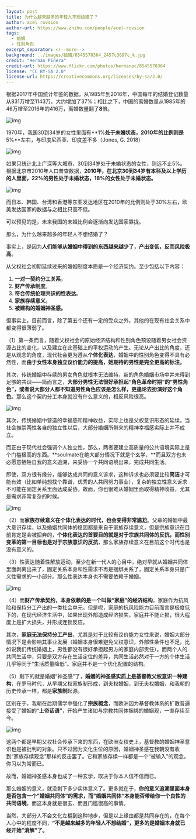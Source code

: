 ```yaml
---
layout: post
title: 为什么越来越多的年轻人不想结婚了？
author: acel rovsion
author-url: https://www.zhihu.com/people/acel-rovsion
tags:
  - 婚姻
  - 性别角色
excerpt_separator: <!--more-->
background: ../images/结婚/8545570364_2457c3697c_k.jpg
credit: "Hernán Piñera"
credit-url: https://www.flickr.com/photos/hernanpc/8545570364
license: "CC BY-SA 2.0"
license-url: https://creativecommons.org/licenses/by-sa/2.0/
---
```


根据2017年中国统计年鉴的数据，从1985年到2016年，中国每年的结婚登记数量从831万增至1143万，大约增加了37%；相比之下，中国的离婚数量从1985年的46万增至2016年的416万，离婚数量翻了**8**倍。

<!--more-->

<img class="img-fluid" src="../images/结婚/640.jpg" alt="img">

1970年，我国30到34岁的女性里面有**1%**处于未婚状态，2010年的比例则是**5%**左右，与印度尼西亚、印度差不多（Jones, G. 2018）

<img class="img-fluid" src="../images/结婚/1640.jpg" alt="img">

如果只统计北上广深等大城市，30到34岁处于未婚状态的女性，则远不止5%。根据北京市2010年人口普查数据，**2010年，在北京30到34岁有本科及以上学历的人里面，22%的男性处于未婚状态，18%的女性处于未婚状态。**

<img class="img-fluid" src="../images/结婚/2640.jpg" alt="img">

而日本、韩国、台湾和香港等东亚发达地区在2010年的比例则处于30%左右，欧美发达国家的数据与之相比只高不低。

可以预见的是，未来我国的未婚比例会逐渐向发达国家靠拢。

那么，为什么越来越多的年轻人不想结婚了？

事实上，是因为**人们能够从婚姻中得到的东西越来越少了，产出变低，反而风险极高**。

从父权社会初期延续过来的婚姻制度本质是一个经济契约。至少包括以下内容：

1. **一对一契约分工关系**。
2. **财产传承制度**。
3. **符合传统伦理共识的性表达**。
4. **家族存续意义**。
5. **被建构的婚姻神圣感。**

但事实上，目前而言，除了第五个还有一定的受众之外，其他的在现有社会关系中都变得很薄弱了。

（1）第一条而言，随着父权社会的原始经济结构和性别角色预设随着男女社会资源占比的变化，以及建立在此基础上的平权运动的产生。无论从产出比的角度，还是从观念的角度，现代社会更为遵从**个体化表达**，婚姻中的性别角色变得不具有必然性，而**由于女性本身独立议价能力的提高，她期待的男性是完全更高的标注。**

其次，传统婚姻中存续的男女角色就根本无法维持，新的角色婚姻市场中并未得到足够的共识——简而言之，**大部分男性无法很好承担起“角色革命时期”的“男性角色”，或者说大部分人都不知道男性角色应该是怎么样，更遑论去扮演好这个角色**。那么这个契约分工本身就没有什么意义的，相反风险很高。

<img class="img-fluid" src="../images/结婚/3640.jpg" alt="img">

其次，传统婚姻中营造的幸福感和精神收益，实际上也是父权意识形态的延续，当社会推崇两性各自的独立性以后，大部分婚姻所带来的精神幸福感实际上并不成立。

而正由于现代社会强调个人独立性，那么，两者要建立高质量的公共语境实际上是个门槛极高的东西。**soulmate在绝大部分情况下就是个玄学，**而且双方也未必愿意牺牲自我的意义追溯，来妥协一个共同语境出来，完成共同生活。

即使，双方很有缘分，能够达成共同的意义诉求，这种诉求也必须要比较**简洁**才可能有效（比如单纯想找个靠谱，优秀的人共同努力事业），复杂的独立性意义诉求不可能在固定关系里面达成妥协。故而，你也很难从婚姻里面取得精神收益，尤其是需求非常复杂的时候。

<img class="img-fluid" src="../images/结婚/4640.jpg" alt="img">

（2）而**家族存续意义在个体化表达的时代，也会变得非常尴尬**。父辈的婚姻中最大意识存续，以及婚姻共同体的稳固都是来自于家族存续意义，但是宗族意识在目前肯定是会被摒弃的，**个体化表达的首要目的就是对于宗族共同体的反抗，而性别变革的第一目标也是对于宗族意识的反抗**，那么家族存续意义在目前这个时代也是没有意义的。

（3）性表达随着性解放运动，至少在新一代人的心目中，绝对早就从婚姻共同体里面剥离出来了，固定关系本身和性需求不再是捆绑关系了，固定关系本身只是广义性需求的一小部分。那么性表达本身也不需要依赖于婚姻。

<img class="img-fluid" src="../images/结婚/5640.jpg" alt="img">

（4）而**财产传承契约，本身依赖的是一个叫做“家庭”的经济结构**，家庭作为抗风险和保持分工产出的一类社会单元。但是呢，家庭的抗风险能力目前而言是极度低下的，在现代经济生活中，如果出现外部造成经济损失，家庭并不能止损，很大程度上是扩大损失，并形成连锁反应。

其次，**家庭无法保持分工产出**，尤其是对于比较有议价能力女性来说，婚姻大部分情况下是会影响其事业发展（婚姻本身很难避免父权意识，外部性条件也不足，比如说我们传统婚姻上，男性都没有很好承担起男方的家庭内部责任）。而两个人的共同生活中，只要是双方存在生活定位的差异，共同生活必然对于一方的个体生活几乎等同于“生活质量降低”。家庭并不是一个优化配置的结构。

（5）剩下的就是婚姻“神圣感”了，**婚姻的神圣感实质上是基督教父权意识一种建构**，在罗马时代，从早期父权家族制形成，到夫权婚姻，到无夫权婚姻，和我朝的历史传承一样，都是**家族制**起源。

区别在于，我朝在后期儒学中强化了**宗族概念**，而欧洲因为基督教体系的扩散普遍接受了婚姻的“**上帝话语”**，开始产生诸如与宗教共同体捆绑的婚姻观，一直存续至今。

<img class="img-fluid" src="../images/结婚/6640.jpg" alt="img">

这两个都是早期父权社会传承下来的东西，在欧洲女权史上，基督教的婚姻神圣意识也是被批判的对象。只不过因为文化生位的原因，婚姻神圣感在我朝没有收到“家族存续观念”那样的反击罢了。它和家族存续一样都是一个“被输入"的观念，你习以为常而已。

故而，婚姻神圣感本身也成了一种玄学，取决于你本人信不信而已。

那么婚姻的意义，就没剩下多少实体意义了。更多就在于，**你的意义追溯里面本身是否包含一个”婚姻共同体“的需求，而”婚姻共同体“本身能否带给你一个良性的共同语境**，而这本身就是很玄、而且门槛很高的事情。

当然，大部分人不会文化左棍到这种地步，但是以上缘由都是共同存在的，在每个人心中的程度不同，**“不是越来越多的年轻人不想结婚”，更多的是婚姻本身就已经开始”消解"了。**